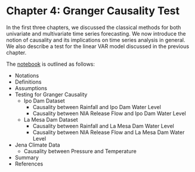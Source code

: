 # Chapter 4: Granger Causality Test

In the first three chapters, we discussed the classical methods for both univariate and multivariate time series forecasting. We now introduce the notion of causality and its implications on time series analysis in general. We also describe a test for the linear VAR model discussed in the previous chapter.

The [notebook](04_GrangerCausality.ipynb) is outlined as follows: 
* Notations 
* Definitions 
* Assumptions 
* Testing for Granger Causality 
  * Ipo Dam Dataset 
    * Causality between Rainfall and Ipo Dam Water Level 
    * Causality between NIA Release Flow and Ipo Dam Water Level 
  * La Mesa Dam Dataset 
    * Causality between Rainfall and La Mesa Dam Water Level 
    * Causality between NIA Release Flow and La Mesa Dam Water Level 
* Jena Climate Data 
    * Causality between Pressure and Temperature 
* Summary 
* References

